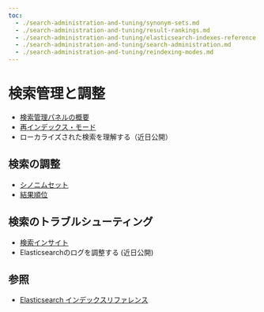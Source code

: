 ```yaml
---
toc:
  - ./search-administration-and-tuning/synonym-sets.md
  - ./search-administration-and-tuning/result-rankings.md
  - ./search-administration-and-tuning/elasticsearch-indexes-reference.md
  - ./search-administration-and-tuning/search-administration.md
  - ./search-administration-and-tuning/reindexing-modes.md
---
```

# 検索管理と調整

- [検索管理パネルの概要](./search-administration-and-tuning/search-administration.md)
- [再インデックス・モード](./search-administration-and-tuning/reindexing-modes.md)
- ローカライズされた検索を理解する（近日公開）

## 検索の調整

- [シノニムセット](search-administration-and-tuning/synonym-sets.md)
- [結果順位](search-administration-and-tuning/result-rankings.md)

## 検索のトラブルシューティング

- [検索インサイト](search-pages-and-widgets/search-insights.md)
- Elasticsearchのログを調整する (近日公開)

## 参照

- [Elasticsearch インデックスリファレンス](search-administration-and-tuning/elasticsearch-indexes-reference.md)
